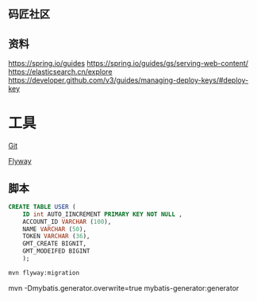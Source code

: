 ## 码匠社区

## 资料
https://spring.io/guides
https://spring.io/guides/gs/serving-web-content/
https://elasticsearch.cn/explore
https://developer.github.com/v3/guides/managing-deploy-keys/#deploy-key

# 工具
[Git](https://git-scm.com/download) 

[Flyway](https://flywaydb.org/getstarted/firststeps/maven)

## 脚本
```sql
CREATE TABLE USER (
    ID int AUTO_IINCREMENT PRIMARY KEY NOT NULL ,
    ACCOUNT_ID VARCHAR (100),
    NAME VARCHAR (50),
    TOKEN VARCHAR (36),
    GMT_CREATE BIGNIT,
    GMT_MODEIFED BIGINT
    );
```
```bash
mvn flyway:migration
```
mvn -Dmybatis.generator.overwrite=true mybatis-generator:generator
